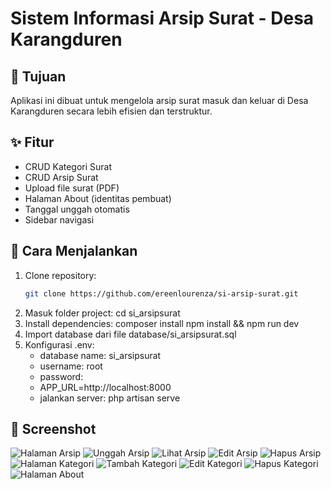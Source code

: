 # Sistem Informasi Arsip Surat - Desa Karangduren

## 🎯 Tujuan
Aplikasi ini dibuat untuk mengelola arsip surat masuk dan keluar di Desa Karangduren secara lebih efisien dan terstruktur.

## ✨ Fitur
- CRUD Kategori Surat
- CRUD Arsip Surat
- Upload file surat (PDF)
- Halaman About (identitas pembuat)
- Tanggal unggah otomatis
- Sidebar navigasi

## 🚀 Cara Menjalankan
1. Clone repository:
   ```bash
   git clone https://github.com/ereenlourenza/si-arsip-surat.git
2. Masuk folder project:
   cd si_arsipsurat
3. Install dependencies:
   composer install
   npm install && npm run dev
4. Import database dari file database/si_arsipsurat.sql
5. Konfigurasi .env:
   - database name: si_arsipsurat
   - username: root
   - password: 
   - APP_URL=http://localhost:8000
   - jalankan server: php artisan serve

## 📸 Screenshot
![Halaman Arsip](storage/screenshot/arsip-surat.png)
![Unggah Arsip](storage/screenshot/arsip-surat-unggah.png)
![Lihat Arsip](storage/screenshot/arsip-surat-lihat.png)
![Edit Arsip](storage/screenshot/arsip-surat-edit.png)
![Hapus Arsip](storage/screenshot/arsip-surat-hapus.png)
![Halaman Kategori](storage/screenshot/kategori-surat.png)
![Tambah Kategori](storage/screenshot/kategori-surat-tambah.png)
![Edit Kategori](storage/screenshot/kategori-surat-edit.png)
![Hapus Kategori](storage/screenshot/kategori-surat-hapus.png)
![Halaman About](storage/screenshot/about.png)